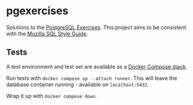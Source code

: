 # pgexercises

Solutions to the [PostgreSQL Exercises](https://pgexercises.com/).
This project aims to be consistent with the
[Mozilla SQL Style Guide](https://docs.telemetry.mozilla.org/concepts/sql_style.html).

## Tests

A test environment and test set are available as a [Docker Compose stack](compose.yaml).

Run tests with `docker compose up --attach runner`.
This will leave the database container running - available on `localhost:5432`.

Wrap it up with `docker compose down`.
